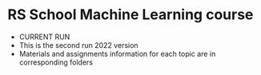 # RS School Machine Learning course
- CURRENT RUN
- This is the second run 2022 version
- Materials and assignments information for each topic are in corresponding folders
